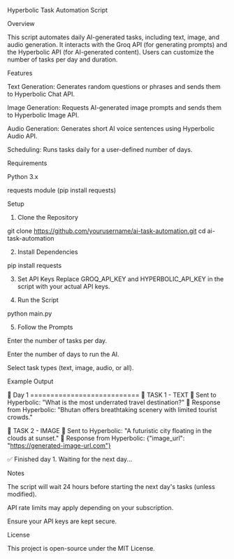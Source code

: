 Hyperbolic Task Automation Script

Overview

This script automates daily AI-generated tasks, including text, image, and audio generation. It interacts with the Groq API (for generating prompts) and the Hyperbolic API (for AI-generated content). Users can customize the number of tasks per day and duration.

Features

Text Generation: Generates random questions or phrases and sends them to Hyperbolic Chat API.

Image Generation: Requests AI-generated image prompts and sends them to Hyperbolic Image API.

Audio Generation: Generates short AI voice sentences using Hyperbolic Audio API.

Scheduling: Runs tasks daily for a user-defined number of days.


Requirements

Python 3.x

requests module (pip install requests)


Setup

1. Clone the Repository

git clone https://github.com/yourusername/ai-task-automation.git
cd ai-task-automation


2. Install Dependencies

pip install requests


3. Set API Keys
Replace GROQ_API_KEY and HYPERBOLIC_API_KEY in the script with your actual API keys.


4. Run the Script

python main.py


5. Follow the Prompts

Enter the number of tasks per day.

Enter the number of days to run the AI.

Select task types (text, image, audio, or all).




Example Output

📅 Day 1 ===========================
📌 TASK 1 - TEXT
🔹 Sent to Hyperbolic: "What is the most underrated travel destination?"
🔸 Response from Hyperbolic: "Bhutan offers breathtaking scenery with limited tourist crowds."

📌 TASK 2 - IMAGE
🔹 Sent to Hyperbolic: "A futuristic city floating in the clouds at sunset."
🔸 Response from Hyperbolic: {"image_url": "https://generated-image-url.com"}

✅ Finished day 1. Waiting for the next day...

Notes

The script will wait 24 hours before starting the next day's tasks (unless modified).

API rate limits may apply depending on your subscription.

Ensure your API keys are kept secure.


License

This project is open-source under the MIT License.


